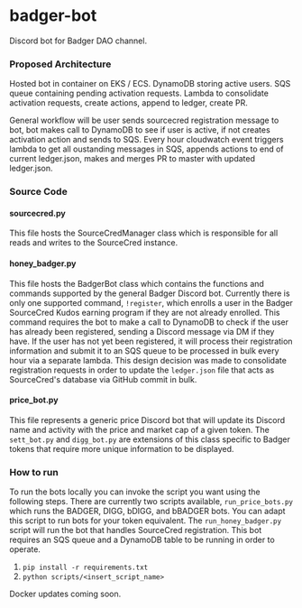 # badger-bot
Discord bot for Badger DAO channel.

### Proposed Architecture 

Hosted bot in container on EKS / ECS. DynamoDB storing active users. SQS queue containing pending activation requests. Lambda to consolidate activation requests, create actions, append to ledger, create PR.

General workflow will be user sends sourcecred registration message to bot, bot makes call to DynamoDB to see if user is active, if not creates activation action and sends to SQS. Every hour cloudwatch event triggers lambda to get all oustanding messages in SQS, appends actions to end of current ledger.json, makes and merges PR to master with updated ledger.json.

### Source Code
#### sourcecred.py
This file hosts the SourceCredManager class which is responsible for all reads and writes to the SourceCred instance.

#### honey_badger.py
This file hosts the BadgerBot class which contains the functions and commands supported by the general Badger Discord bot. Currently there is only one supported command, `!register`, which enrolls a user in the Badger SourceCred Kudos earning program if they are not already enrolled. This command requires the bot to make a call to DynamoDB to check if the user has already been registered, sending a Discord message via DM if they have. If the user has not yet been registered, it will process their registration information and submit it to an SQS queue to be processed in bulk every hour via a separate lambda. This design decision was made to consolidate registration requests in order to update the `ledger.json` file that acts as SourceCred's database via GitHub commit in bulk.

#### price_bot.py
This file represents a generic price Discord bot that will update its Discord name and activity with the price and market cap of a given token. The `sett_bot.py` and `digg_bot.py` are extensions of this class specific to Badger tokens that require more unique information to be displayed.

### How to run
To run the bots locally you can invoke the script you want using the following steps. There are currently two scripts available, `run_price_bots.py` which runs the BADGER, DIGG, bDIGG, and bBADGER bots. You can adapt this script to run bots for your token equivalent. The `run_honey_badger.py` script will run the bot that handles SourceCred registration. This bot requires an SQS queue and a DynamoDB table to be running in order to operate.
1. `pip install -r requirements.txt`
2. `python scripts/<insert_script_name>`

Docker updates coming soon.